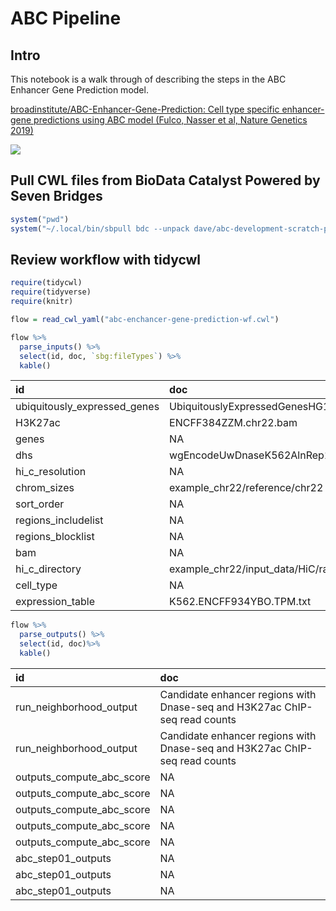 ABC Pipeline
================

## Intro

This notebook is a walk through of describing the steps in the ABC
Enhancer Gene Prediction model.

[broadinstitute/ABC-Enhancer-Gene-Prediction: Cell type specific
enhancer-gene predictions using ABC model (Fulco, Nasser et al, Nature
Genetics
2019)](https://github.com/broadinstitute/ABC-Enhancer-Gene-Prediction)

![](https://view.commonwl.org/git/9ed3558f69d39d97022236e14792c75101b9b4ae/abc_enhancer_gene_prediction/abc-enchancer-gene-prediction-wf.cwl?format=svg)


## Pull CWL files from BioData Catalyst Powered by Seven Bridges

``` r
system("pwd")
system("~/.local/bin/sbpull bdc --unpack dave/abc-development-scratch-project/abc-enchancer-gene-prediction abc-enchancer-gene-prediction-wf.cwl")
```

## Review workflow with tidycwl

``` r
require(tidycwl)
require(tidyverse)
require(knitr)

flow = read_cwl_yaml("abc-enchancer-gene-prediction-wf.cwl")

flow %>%
  parse_inputs() %>% 
  select(id, doc, `sbg:fileTypes`) %>% 
  kable()
```

| id                           | doc                                  | sbg:fileTypes |
|:-----------------------------|:-------------------------------------|:--------------|
| ubiquitously_expressed_genes | UbiquitouslyExpressedGenesHG19.txt   | TXT           |
| H3K27ac                      | ENCFF384ZZM.chr22.bam                | BAM           |
| genes                        | NA                                   | BED           |
| dhs                          | wgEncodeUwDnaseK562AlnRep1.chr22.bam | BAM           |
| hi_c\_resolution             | NA                                   | NA            |
| chrom_sizes                  | example_chr22/reference/chr22        | NA            |
| sort_order                   | NA                                   | NA            |
| regions_includelist          | NA                                   | NA            |
| regions_blocklist            | NA                                   | NA            |
| bam                          | NA                                   | NA            |
| hi_c\_directory              | example_chr22/input_data/HiC/raw/    | NA            |
| cell_type                    | NA                                   | NA            |
| expression_table             | K562.ENCFF934YBO.TPM.txt             | NA            |

``` r
flow %>% 
  parse_outputs() %>% 
  select(id, doc)%>% 
  kable()
```

| id                        | doc                                                                        |
|:--------------------------|:---------------------------------------------------------------------------|
| run_neighborhood_output   | Candidate enhancer regions with Dnase-seq and H3K27ac ChIP-seq read counts |
| run_neighborhood_output   | Candidate enhancer regions with Dnase-seq and H3K27ac ChIP-seq read counts |
| outputs_compute_abc_score | NA                                                                         |
| outputs_compute_abc_score | NA                                                                         |
| outputs_compute_abc_score | NA                                                                         |
| outputs_compute_abc_score | NA                                                                         |
| outputs_compute_abc_score | NA                                                                         |
| abc_step01_outputs        | NA                                                                         |
| abc_step01_outputs        | NA                                                                         |
| abc_step01_outputs        | NA                                                                         |
